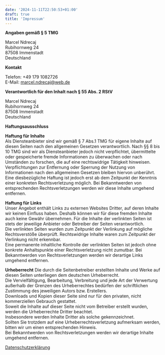 ```yaml
---
date: '2024-11-11T22:50:53+01:00'
draft: true
title: 'Impressum'
---
```


**Angaben gemäß § 5 TMG**

Marcel Ndrecaj  
Rubihornweg 24  
87508 Immenstadt  
Deutschland  

**Kontakt**

Telefon: +49 179 1082726  
E-Mail: marcel.ndrecaj@web.de

**Verantwortlich für den Inhalt nach § 55 Abs. 2 RStV**

Marcel Ndrecaj  
Rubihornweg 24  
87508 Immenstadt  
Deutschland

**Haftungsausschluss**

**Haftung für Inhalte**  
Als Diensteanbieter sind wir gemäß § 7 Abs.1 TMG für eigene Inhalte auf diesen Seiten nach den allgemeinen Gesetzen verantwortlich. Nach §§ 8 bis 10 TMG sind wir als Diensteanbieter jedoch nicht verpflichtet, übermittelte oder gespeicherte fremde Informationen zu überwachen oder nach Umständen zu forschen, die auf eine rechtswidrige Tätigkeit hinweisen.  
Verpflichtungen zur Entfernung oder Sperrung der Nutzung von Informationen nach den allgemeinen Gesetzen bleiben hiervon unberührt. Eine diesbezügliche Haftung ist jedoch erst ab dem Zeitpunkt der Kenntnis einer konkreten Rechtsverletzung möglich. Bei Bekanntwerden von entsprechenden Rechtsverletzungen werden wir diese Inhalte umgehend entfernen.

**Haftung für Links**  
Unser Angebot enthält Links zu externen Websites Dritter, auf deren Inhalte wir keinen Einfluss haben. Deshalb können wir für diese fremden Inhalte auch keine Gewähr übernehmen. Für die Inhalte der verlinkten Seiten ist stets der jeweilige Anbieter oder Betreiber der Seiten verantwortlich.  
Die verlinkten Seiten wurden zum Zeitpunkt der Verlinkung auf mögliche Rechtsverstöße überprüft. Rechtswidrige Inhalte waren zum Zeitpunkt der Verlinkung nicht erkennbar.  
Eine permanente inhaltliche Kontrolle der verlinkten Seiten ist jedoch ohne konkrete Anhaltspunkte einer Rechtsverletzung nicht zumutbar. Bei Bekanntwerden von Rechtsverletzungen werden wir derartige Links umgehend entfernen.

**Urheberrecht** 
Die durch die Seitenbetreiber erstellten Inhalte und Werke auf diesen Seiten unterliegen dem deutschen Urheberrecht.  
Die Vervielfältigung, Bearbeitung, Verbreitung und jede Art der Verwertung außerhalb der Grenzen des Urheberrechtes bedürfen der schriftlichen Zustimmung des jeweiligen Autors bzw. Erstellers.  
Downloads und Kopien dieser Seite sind nur für den privaten, nicht kommerziellen Gebrauch gestattet.  
Soweit die Inhalte auf dieser Seite nicht vom Betreiber erstellt wurden, werden die Urheberrechte Dritter beachtet.  
Insbesondere werden Inhalte Dritter als solche gekennzeichnet.  
Sollten Sie trotzdem auf eine Urheberrechtsverletzung aufmerksam werden, bitten wir um einen entsprechenden Hinweis.  
Bei Bekanntwerden von Rechtsverletzungen werden wir derartige Inhalte umgehend entfernen.

[Datenschutzerklärung](/default/legal/datenschutz)

